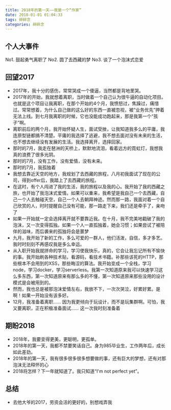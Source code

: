 ```yaml
---
title: 2018年的第一天——我是一个“作家”
date: 2018-01-01 01:04:33
tags: 碎碎念
categories: 碎碎念
---
```


## 个人大事件
No1. 鼓起勇气离职了
No2. 圆了去西藏的梦
No3. 谈了一个泡沫式恋爱

## 回望2017
* 2017年，我十分的感伤，常常哭成一个傻逼，当然都是背地里哭。
* 2017年的开始，我就想着离职，当时做着一个自己认为很牛逼的自动化项目。也就是这个项目让我离职，在那个开始的4个月，我愤怒过，焦躁过，痛惜过。常常想着，为什么自己做的这么好的东西一直被忽视，被“业务优先”押着无法上线。到七月我离职的时候，它也没能成功跑起来，那是我第一个“孩子”啊。
* 离职前后的两个月，我开始怀疑人生，面试受挫，让我知道我多么的平庸，我连原型链都搞不清楚。平庸的我选择了逃避，我不想去面对没有未来的生活，也不想去继续没有发展的生活。我选择离开，选择回家。
* 那时的7月，我走在琶洲的天桥上，默默地流泪，看着远方的霓虹灯，我想我真的浪费了很多光阴。
* 那时的7月，没有工作，没有爱情，没有未来。
* 那时的7月，我孤独着
* 我想去靠近天空的地方，我规划了去西藏的旅程，八月初我面试了现在的公司，得到offer后，我踏上了去西藏的旅程。
* 在这时，有个人闯进了我的生活，我的旅程以及我的心。我开始了我的西藏之旅，也开始了我泡沫式爱情。如果可以重来，我希望是我自己一个去西藏，自己一个人去触碰天空，自己一个人去朝拜神迹。然而那一路，我面对着一个自己欣赏的人，时时提醒自己没有可能，那一路走下来，我们还是牵手了，亲吻了
* 如果一开始就一定会选择离开就不要靠近我。在十月，我不完美地戳破了我的泡沫，又一次变得孤独。如果一个人一直孤独着，她会习惯；如果尝试了被陪伴的滋味，而后袭来的孤独将会是噩梦
* 九月，我开始了新的工作，多么可爱的一群人，他们活泼，自信，多才多艺。我时时刻刻不再感叹我是多么幸运。
* 从入职开始我就拼命的学习，学习使我快乐，真的，它会让我忘记所有不愉快的事。我开始刷各种技术贴，看源码，看技术书籍。补那些该死的HTTP，那些根本不会用到的XSS，那些晦涩的算法。我开始变成一个全栈，学习node，学习docker，学习serverless。我第一次知道原来我可以快速学习这么多东西，第一次知道原来有那么多的不懂，第一次知道原来那些没用的设计模式是会被用到的。
* 然而，我也总是被那泡沫爱情左右，我放不下，一次次哭泣，好累好累。是啊！如果一开始没有该多好。
* 12月，我准备着离职…… 因为我更倾向于玩设计，而不是玩集群啊。可怕，我又要离职，正在积极准备面试…… 这一次我时刻准备着

## 期盼2018
* 2018年，我要变得更美，更聪明，更孤单。
* 2018年的第一天，我都不禁要笑话自己。身为985毕业生，工作两年后，成长如此差劲。
* 2018年的第一天，我有很多很多很多想要做的事，还有巨大的梦想，还有对那泡沫无法释怀的心
* 2018将怎样？下一年就知道了。我只知道“I'm not perfect yet”。

## 总结
* 去他大爷的2017，劳资会活的更好的，别想戏弄我
